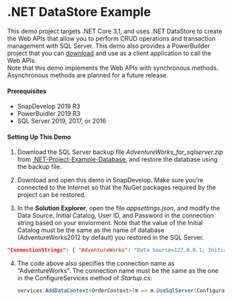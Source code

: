 ﻿# <b>.NET DataStore Example</b>

This demo project targets .NET Core 3.1, and uses .NET DataStore to create the Web APIs that allow you to perform CRUD operations and transaction management with SQL Server. This demo also provides a PowerBuilder project that you can [download](https://github.com/Appeon/PowerBuilder-RestClient-Example) and use as a client application to call the Web APIs.   
Note that this demo implements the Web APIs with synchronous methods. Asynchronous methods are planned for a future release.

#### Prerequisites
*   SnapDevelop 2019 R3     
*   PowerBuidler 2019 R3    
*   SQL Server 2019, 2017, or 2016  

#### Setting Up This Demo

1.	Download the SQL Server backup file *AdventureWorks_for_sqlserver.zip* from [.NET-Project-Example-Database](https://github.com/Appeon/.NET-Project-Example-Database), and restore the database using the backup file.

2.	Download and open this demo in SnapDevelop. Make sure you’re connected to the Internet so that the NuGet packages required by the project can be restored.

3.	In the **Solution Explorer**, open the file *appsettings.json*, and modify the Data Source, Initial Catalog, User ID, and Password in the connection string based on your enviorment. Note that the value of the Initial Catalog must be the same as the name of database (AdventureWorks2012 by default) you restored in the SQL Server.

   ```json
   "ConnectionStrings": { "AdventureWorks": "Data Source=127.0.0.1; Initial Catalog=AdventureWorks2012; Integrated Security=False; User ID=sa; Password=123456; Pooling=True; Min Pool Size=0; Max Pool Size=100; ApplicationIntent=ReadWrite" }
   ```

4. The code above also specifies the connection name as “AdventureWorks”. The connection name must be the same as the one in the ConfigureServices method of *Startup.cs*:

   ```C#
   services.AddDataContext<OrderContext>(m => m.UseSqlServer(Configuration, "AdventureWorks"));  
   ```

